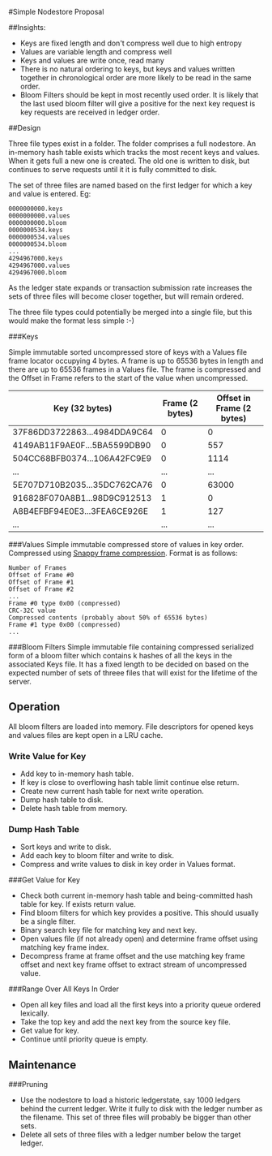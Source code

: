 #Simple Nodestore Proposal

##Insights:

* Keys are fixed length and don't compress well due to high entropy
* Values are variable length and compress well
* Keys and values are write once, read many
* There is no natural ordering to keys, but keys and values written together in chronological order are more likely to be read in the same order.
* Bloom Filters should be kept in most recently used order. It is likely that the last used bloom filter will give a positive for the next key request is key requests are received in ledger order.

##Design

Three file types exist in a folder. The folder comprises a full nodestore. An in-memory hash table exists which tracks the most recent keys and values. When it gets full a new one is created. The old one is written to disk, but continues to serve requests until it it is fully committed to disk.

The set of three files are named based on the first ledger for which a key and value is entered. Eg:
```
0000000000.keys
0000000000.values
0000000000.bloom
0000000534.keys
0000000534.values
0000000534.bloom
...
4294967000.keys
4294967000.values
4294967000.bloom
```

As the ledger state expands or transaction submission rate increases the sets of three files will become closer together, but will remain ordered.

The three file types could potentially be merged into a single file, but this would make the format less simple :-)

###Keys

Simple immutable sorted uncompressed store of keys with a Values file frame locator occupying 4 bytes. A frame is up to 65536 bytes in length and there are up to 65536 frames in a Values file. The frame is compressed and the Offset in Frame refers to the start of the value when uncompressed.

|Key (32 bytes)|Frame (2 bytes)|Offset in Frame (2 bytes)|
|--------------|---------------|-------------------------|
|37F86DD3722863...4984DDA9C64|0| 0|
|4149AB11F9AE0F...5BA5599DB90|0|557|
|504CC68BFB0374...106A42FC9E9|0|1114|
|...|...|...|
|5E707D710B2035...35DC762CA76|0|63000|
|916828F070A8B1...98D9C912513|1|0|
|A8B4EFBF94E0E3...3FEA6CE926E|1|127|
|...|...|...|

###Values
Simple immutable compressed store of values in key order. Compressed using [Snappy frame compression](https://snappy.googlecode.com/svn/trunk/framing_format.txt). Format is as follows:
```
Number of Frames
Offset of Frame #0
Offset of Frame #1
Offset of Frame #2
...
Frame #0 type 0x00 (compressed)
CRC-32C value
Compressed contents (probably about 50% of 65536 bytes)
Frame #1 type 0x00 (compressed)
...
```
###Bloom Filters
Simple immutable file containing compressed serialized form of a bloom filter which contains k hashes of all the keys in the associated Keys file. It has a fixed length to be decided on based on the expected number of sets of threee files that will exist for the lifetime of the server.

## Operation

All bloom filters are loaded into memory. File descriptors for opened keys and values files are kept open in a LRU cache.

### Write Value for Key
* Add key to in-memory hash table.
* If key is close to overflowing hash table limit continue else return.
* Create new current hash table for next write operation.
* Dump hash table to disk.
* Delete hash table from memory.

### Dump Hash Table
* Sort keys and write to disk.
* Add each key to bloom filter and write to disk.
* Compress and write values to disk in key order in Values format.

###Get Value for Key
* Check both current in-memory hash table and being-committed hash table for key. If exists return value.
* Find bloom filters for which key provides a positive. This should usually be a single filter.
* Binary search key file for matching key and next key.
* Open values file (if not already open) and determine frame offset using matching key frame index.
* Decompress frame at frame offset and the use matching key frame offset and next key frame offset to extract stream of uncompressed value.

###Range Over All Keys In Order
* Open all key files and load all the first keys into a priority queue ordered lexically.
* Take the top key and add the next key from the source key file.
* Get value for key.
* Continue until priority queue is empty.

## Maintenance

###Pruning
* Use the nodestore to load a historic ledgerstate, say 1000 ledgers behind the current ledger. Write it fully to disk with the ledger number as the filename. This set of three files will probably be bigger than other sets. 
* Delete all sets of three files with a ledger number below the target ledger.



